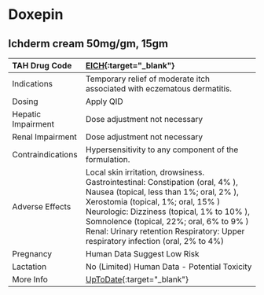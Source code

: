 # Doxepin

## Ichderm cream 50mg/gm, 15gm

| TAH Drug Code      | [EICH](https://www.tahsda.org.tw/drugs/hissearch.php?drug_code=EICH){:target="_blank"}                                                                                                                                                                                                                                                    |
|:-------------------|:------------------------------------------------------------------------------------------------------------------------------------------------------------------------------------------------------------------------------------------------------------------------------------------------------------------------------------------|
| Indications        | Temporary relief of moderate itch associated with eczematous dermatitis.                                                                                                                                                                                                                                                                  |
| Dosing             | Apply QID                                                                                                                                                                                                                                                                                                                                 |
| Hepatic Impairment | Dose adjustment not necessary                                                                                                                                                                                                                                                                                                             |
| Renal Impairment   | Dose adjustment not necessary                                                                                                                                                                                                                                                                                                             |
| Contraindications  | Hypersensitivity to any component of the formulation.                                                                                                                                                                                                                                                                                     |
| Adverse Effects    | Local skin irritation, drowsiness. Gastrointestinal: Constipation (oral, 4% ), Nausea (topical, less than 1%; oral, 2% ), Xerostomia (topical, 1%; oral, 15% ) Neurologic: Dizziness (topical, 1% to 10% ), Somnolence (topical, 22%; oral, 6% to 9% ) Renal: Urinary retention Respiratory: Upper respiratory infection (oral, 2% to 4%) |
| Pregnancy          | Human Data Suggest Low Risk                                                                                                                                                                                                                                                                                                               |
| Lactation          | No (Limited) Human Data - Potential Toxicity                                                                                                                                                                                                                                                                                              |
| More Info          | [UpToDate](https://www.uptodate.com/contents/doxepin-drug-information){:target="_blank"}                                                                                                                                                                                                                                                  |


